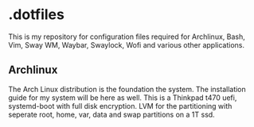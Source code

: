 # .dotfiles

This is my repository for configuration files required for Archlinux, Bash, Vim, Sway WM,
Waybar, Swaylock, Wofi and various other applications. 

## Archlinux

The Arch Linux distribution is the foundation the system. The installation guide 
for my system will be here as well. This is a Thinkpad t470 uefi, systemd-boot with 
full disk encryption. LVM for the partitioning with seperate root, home, var, data 
and swap partitions on a 1T ssd.

## 

### 
### 
